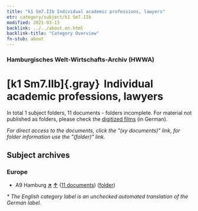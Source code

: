 ```yaml
---
title: "k1 Sm7.IIb Individual academic professions, lawyers"
etr: category/subject/k1 Sm7.IIb
modified: 2021-03-13
backlink: ../../about.en.html
backlink-title: "Category Overview"
fn-stub: about
---
```


### Hamburgisches Welt-Wirtschafts-Archiv (HWWA)
# [k1 Sm7.IIb]{.gray}&#8201; Individual academic professions, lawyers&#160; 





In total 1 subject folders, 11 documents - folders incomplete.
For material not published as folders, please check the [digitized films](/film/h1_sh) (in German).

_For direct access to the documents, click the "(xy documents)" link, for folder information use the "(folder)" link._

## Subject archives



### Europe

- A9 Hamburg [**&nearr;**](../../../geo/i/140905/about.en.html "Hamburg (all folders)") [**&uarr;**](../../../geo/about.en.html#A9 "Country category system") (<a href="https://pm20.zbw.eu/dfgview/sh/140905,144729" title="about: Hamburg : Individual academic professions, lawyers" target="_blank">11 documents</a>) ([folder](../../../../folder/sh/1409xx/140905/1447xx/144729/about.en.html))


_* The English category label is an unchecked automated translation of the German label._

